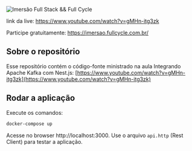 ![Imersão Full Stack && Full Cycle](https://events-fullcycle.s3.amazonaws.com/events-fullcycle/static/site/img/grupo_4417.png)

link da live: https://www.youtube.com/watch?v=gMHn-itg3zk

Participe gratuitamente: https://imersao.fullcycle.com.br/

## Sobre o repositório
Esse repositório contém o código-fonte ministrado na aula Integrando Apache Kafka com Nest.js: [https://www.youtube.com/watch?v=gMHn-itg3zk](https://www.youtube.com/watch?v=gMHn-itg3zk)

## Rodar a aplicação

Execute os comandos:

```bash
docker-compose up
```

Acesse no browser http://localhost:3000. Use o arquivo `api.http` (Rest Client) para testar a aplicação.
